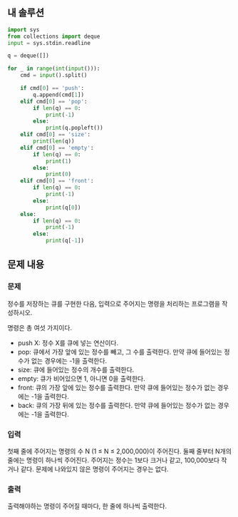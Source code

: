 ## 내 솔루션
```python
import sys
from collections import deque
input = sys.stdin.readline

q = deque([])

for _ in range(int(input())):
    cmd = input().split()

    if cmd[0] == 'push':
        q.append(cmd[1])
    elif cmd[0] == 'pop':
        if len(q) == 0:
            print(-1)
        else:
            print(q.popleft())
    elif cmd[0] == 'size':
        print(len(q))
    elif cmd[0] == 'empty':
        if len(q) == 0:
            print(1)
        else:
            print(0)
    elif cmd[0] == 'front':
        if len(q) == 0:
            print(-1)
        else:
            print(q[0])
    else:
        if len(q) == 0:
            print(-1)
        else:
            print(q[-1])
```

## 문제 내용
### 문제
정수를 저장하는 큐를 구현한 다음, 입력으로 주어지는 명령을 처리하는 프로그램을 작성하시오.

명령은 총 여섯 가지이다.

- push X: 정수 X를 큐에 넣는 연산이다.
- pop: 큐에서 가장 앞에 있는 정수를 빼고, 그 수를 출력한다. 만약 큐에 들어있는 정수가 없는 경우에는 -1을 출력한다.
- size: 큐에 들어있는 정수의 개수를 출력한다.
- empty: 큐가 비어있으면 1, 아니면 0을 출력한다.
- front: 큐의 가장 앞에 있는 정수를 출력한다. 만약 큐에 들어있는 정수가 없는 경우에는 -1을 출력한다.
- back: 큐의 가장 뒤에 있는 정수를 출력한다. 만약 큐에 들어있는 정수가 없는 경우에는 -1을 출력한다.

### 입력
첫째 줄에 주어지는 명령의 수 N (1 ≤ N ≤ 2,000,000)이 주어진다. 둘째 줄부터 N개의 줄에는 명령이 하나씩 주어진다. 주어지는 정수는 1보다 크거나 같고, 100,000보다 작거나 같다. 문제에 나와있지 않은 명령이 주어지는 경우는 없다.

### 출력
출력해야하는 명령이 주어질 때마다, 한 줄에 하나씩 출력한다.
